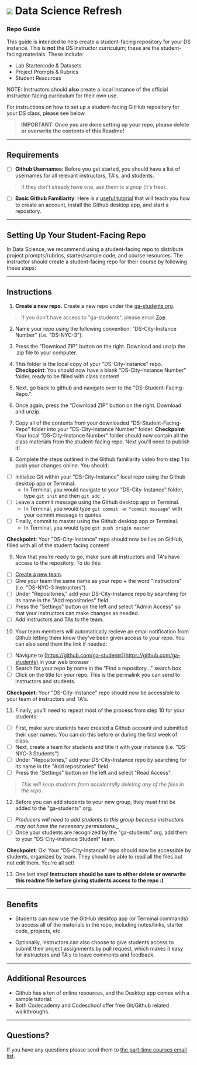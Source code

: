 # ![](https://ga-dash.s3.amazonaws.com/production/assets/logo-9f88ae6c9c3871690e33280fcf557f33.png) Data Science Refresh


### Repo Guide

This guide is intended to help create a student-facing repository for your DS instance. This is __not__ the DS instructor curriculum; these are the student-facing materials. These include:
- Lab Startercode & Datasets
- Project Prompts & Rubrics
- Student Resources

NOTE: Instructors should **also** create a local instance of the official instructor-facing curriculum for their own use.

For instructions on how to set up a student-facing GitHub repository for your DS class, please see below.
> __IMPORTANT: Once you are done setting up your repo, please delete or overwrite the contents of this Readme!__

---

## Requirements
* [ ] **Github Usernames**: Before you get started, you should have a list of usernames for all relevant instructors, TA's, and students.
> If they don't already have one, ask them to signup (it's free). 

* [ ] **Basic Github Familiarity**: Here is a [useful tutorial](https://generalassembly.wistia.com/medias/jkrycndgrs) that will teach you how to create an account, install the Github desktop app, and start a repository.

***

## Setting Up Your Student-Facing Repo

In Data Science, we recommend using a student-facing repo to distribute project prompts/rubrics, starter/sample code, and course resources. The instructor should create a student-facing repo for their course by following these steps:

***

## Instructions

1. **Create a new repo.** Create a new repo under the [ga-students org](https://github.com/ga-students).
 > If you don't have access to "ga-students", please email [Zoe](mailto:zoes@generalassemb.ly).

2. Name your repo using the following convention: "DS-City-Instance Number" (i.e. "DS-NYC-3"). 
3. Press the "Download ZIP" button on the right. Download and unzip the .zip file to your computer. 
4. This folder is the local copy of your "DS-City-Instance" repo.
 **Checkpoint**: You should now have a blank "DS-City-Instance Number" folder, ready to be filled with class content!

5. Next, go back to github and navigate over to the "DS-Student-Facing-Repo."
6. Once again, press the "Download ZIP" button on the right. Download and unzip.
7. Copy all of the contents from your downloaded "DS-Student-Facing-Repo" folder into your "DS-City-Instance Number" folder.
 **Checkpoint**: Your local "DS-City-Instance Number" folder should now contain all the class materials from the student-facing repo. Next you'll need to publish it!

8. Complete the steps outlined in the Github familiarity video from step 1 to push your changes online. You should:
 * [ ] Initialize Git within your "DS-City-Instance" local repo using the Github desktop app or Terminal.
   * In Terminal, you would navigate to your "DS-City-Instance" folder, type `git init` and then `git add .`
 * [ ] Leave a commit message using the Github desktop app or Terminal.
   * In Terminal, you would type `git commit -m "commit message"` with your commit message in quotes.
 * [ ] Finally, commit to master using the Github desktop app or Terminal.
   * In Terminal, you would type `git push origin master`  

 **Checkpoint**: Your "DS-City-Instance" repo should now be live on GitHub, filled with all of the student facing content!

9. Now that you're ready to go, make sure all instructors and TA's have access to the repository. To do this: 
 * [ ] [Create a new team](https://github.com/orgs/ga-students/teams).
 * [ ] Give your team the same name as your repo + the word "Instructors" (i.e. "DS-NYC-3 Instructors"). 
 * [ ] Under "Repositories," add your DS-City-Instance repo by searching for its name in the "Add repositories" field.
 * [ ] Press the "Settings" button on the left and select "Admin Access" so that your instructors can make changes as needed.
 * [ ] Add instructors and TAs to the team.

10. Your team members will automatically recieve an email notification from Github letting them know they've been given access to your repo. You can also send them the link if needed:
 * [ ] Navigate to [https://github.com/ga-students](https://github.com/ga-students) in your web browser
 * [ ] Search for your repo by name in the "Find a repository..." search box
 * [ ] Click on the title for your repo. This is the permalink you can send to instructors and students. 

 **Checkpoint**: Your "DS-City-Instance" repo should now be accessible to your team of instructors and TA's. 

11. Finally, you'll need to repeat most of the process from step 10 for your students:
 * [ ] First, make sure students have created a Github account and submitted their user names. You can do this before or during the first week of class.
 * [ ] Next, create a team for students and title it with your instance (i.e. "DS-NYC-3 Students")
 * [ ] Under "Repositories," add your DS-City-Instance repo by searching for its name in the "Add repositories" field.
 * [ ] Press the "Settings" button on the left and select "Read Access". 
 > _This will keep students from accidentally deleting any of the files in the repo._

12. Before you can add students to your new group, they must first be added to the "ga-students" org.
 * [ ] _Producers will need to add students to this group because instructors may not have the necessary permissions.__ 
 * [ ] Once your students are recognized by the "ga-students" org, add them to your "DS-City-Instance Student" team.

 **Checkpoint**: Ok! Your "DS-City-Instance" repo should now be accessible by students, organized by team. They should be able to read all the files but not edit them. You're all set!

13. One last step! __Instructors should be sure to either delete or overwrite this readme file before giving students access to the repo :)__ 

***

## Benefits
- Students can now use the GitHub desktop app (or Terminal commands) to access all of the materials in the repo, including notes/links, starter code, projects, etc.

- Optionally, instructors can also choose to give students access to submit their project assignments by pull request, which makes it easy for instructors and TA's to leave comments and feedback. 

***

## Additional Resources
- Github has a ton of online resources, and the Desktop app comes with a sample tutorial.
- Both Codecademy and Codeschool offer free Git/Github related walkthroughs.

***

## Questions?
If you have any questions please send them to [the part-time courses email list](mailto:askpart-time@generalassemb.ly).


